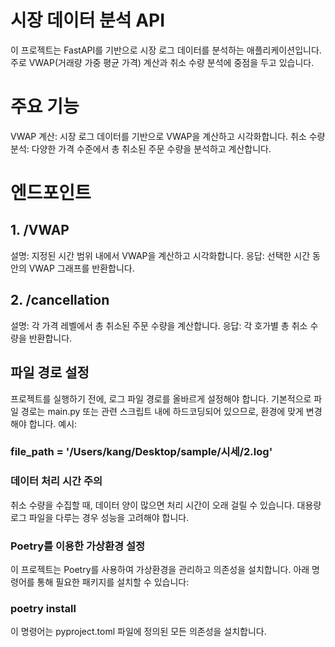 
# 시장 데이터 분석 API
이 프로젝트는 FastAPI를 기반으로 시장 로그 데이터를 분석하는 애플리케이션입니다. 주로 VWAP(거래량 가중 평균 가격) 계산과 취소 수량 분석에 중점을 두고 있습니다.

# 주요 기능
VWAP 계산: 시장 로그 데이터를 기반으로 VWAP을 계산하고 시각화합니다.
취소 수량 분석: 다양한 가격 수준에서 총 취소된 주문 수량을 분석하고 계산합니다.

# 엔드포인트
## 1. /VWAP
설명: 지정된 시간 범위 내에서 VWAP을 계산하고 시각화합니다.
응답: 선택한 시간 동안의 VWAP 그래프를 반환합니다.

## 2. /cancellation
설명: 각 가격 레벨에서 총 취소된 주문 수량을 계산합니다.
응답: 각 호가별 총 취소 수량을 반환합니다.

## 파일 경로 설정
프로젝트를 실행하기 전에, 로그 파일 경로를 올바르게 설정해야 합니다. 기본적으로 파일 경로는 main.py 또는 관련 스크립트 내에 하드코딩되어 있으므로, 환경에 맞게 변경해야 합니다.
예시:
### file_path = '/Users/kang/Desktop/sample/시세/2.log'

### 데이터 처리 시간 주의
취소 수량을 수집할 때, 데이터 양이 많으면 처리 시간이 오래 걸릴 수 있습니다. 대용량 로그 파일을 다루는 경우 성능을 고려해야 합니다.

### Poetry를 이용한 가상환경 설정
이 프로젝트는 Poetry를 사용하여 가상환경을 관리하고 의존성을 설치합니다. 아래 명령어를 통해 필요한 패키지를 설치할 수 있습니다:

### poetry install
이 명령어는 pyproject.toml 파일에 정의된 모든 의존성을 설치합니다.
